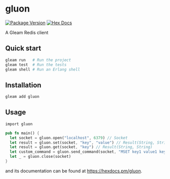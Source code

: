 # gluon

[![Package Version](https://img.shields.io/hexpm/v/gluon)](https://hex.pm/packages/gluon)
[![Hex Docs](https://img.shields.io/badge/hex-docs-ffaff3)](https://hexdocs.pm/gluon/)

A Gleam Redis client

## Quick start

```sh
gleam run   # Run the project
gleam test  # Run the tests
gleam shell # Run an Erlang shell
```

## Installation

```sh
gleam add gluon
```

## Usage

```rust
import gluon

pub fn main() {
  let socket = gluon.open("localhost", 6379) // Socket
  let result = gluon.set(socket, "key", "value") // Result(String, String)
  let result = gluon.get(socket, "key") // Result(String, String)
  let custom_command = gluon.send_command(socket, "MSET key1 value1 key2 value2") // ResulT(String, String)
  let _ = gluon.close(socket)
}
```

and its documentation can be found at <https://hexdocs.pm/gluon>.
